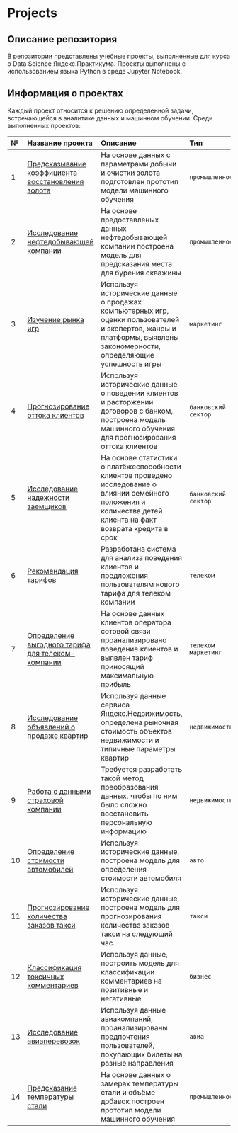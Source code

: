 # Projects 

## Описание репозитория 

В репозитории представлены учебные проекты, выполненные для курса о Data Science Яндекс.Практикума. Проекты выполнены с использованием языка Python в среде Jupyter Notebook.

## Информация о проектах

Каждый проект относится к решению определенной задачи, встречающейся в аналитике данных и машинном обучении. Среди выполненных проектов:

| № | Название проекта | Описание | Тип | Источник | Инструменты |
|:- | :--------------- | :------- | :-- | :------- | :---------- |
| 1 | [Предсказывание коэффициента восстановления золота](01_predicting_the_recovery_rate_of_gold) | На основе данных с параметрами добычи и очистки золота подготовлен прототип модели машинного обучения | `промышленность` | `Яндекс.Практикум` | `Pandas` `Numpy` `Pandas_profiling` `Scipy` `Sklearn` `Seaborn` `Matplotlib` |
| 2 | [Исследование нефтедобывающей компании](02_oil_company_research) | На основе предоставленых данных нефтедобывающей компании построена модель для предсказания места для бурения скважины | `промышленность` | `Яндекс.Практикум` | `Pandas` `Numpy` `Pandas_profiling` `Scipy` `Sklearn` `Seaborn` `Matplotlib` |
| 3 | [Изучение рынка игр](03_the_study_of_market_games) | Используя исторические данные о продажах компьютерных игр, оценки пользователей и экспертов, жанры и платформы, выявлены закономерности, определяющие успешность игры | `маркетинг` | `Яндекс.Практикум` | `Pandas` `Pandas_profiling` `Numpy` `Matplotlib` `Scipy` `Sklearn` |
| 4 | [Прогнозирование оттока клиентов](04_forecasting_customer_churn) | Используя исторические данные о поведении клиентов и расторжении договоров с банком, построена модель машинного обучения для прогнозирования оттока клиентов | `банковский сектор` | `Яндекс.Практикум` | `Pandas` `Pandas_profiling` `Numpy` `Matplotlib` `Scipy` `Sklearn` |
| 5 | [Исследование надежности заемщиков](05_research_on_the_reliability_of_borrowers) | На основе статистики о платёжеспособности клиентов проведено исследование о влиянии семейного положения и количества детей клиента на факт возврата кредита в срок | `банковский сектор` | `Яндекс.Практикум` | `Pandas` `PyMystem3` `Pandas_profiling` |
| 6 | [Рекомендация тарифов](06_rate_recommendation) | Разработана система для анализа поведения клиентов и предложения пользователям нового тарифа для телеком компании | `телеком` | `Яндекс.Практикум` | `Pandas` `Pandas_profiling` `Numpy` `Matplotlib` `Sklearn` |
| 7 | [Определение выгодного тарифа для телеком-компании](07_telecoms_prospective_plan) | На основе данных клиентов оператора сотовой связи проанализировано поведение клиентов и выявлен тариф приносящий максимальную прибыль | `телеком` `маркетинг` | `Яндекс.Практикум` | `Pandas` `Cufflinks` `Pandas_profiling` `Matplotlib` `Numpy` `Scipy` |
| 8 | [Исследование объявлений о продаже квартир](08_piter_apartments) | Используя данные сервиса Яндекс.Недвижимость, определена рыночная стоимость объектов недвижимости и типичные параметры квартир | `недвижимость` | `Яндекс.Практикум` | `Python` `Pandas` `Matplotlib` `PyMystem3` `Pandas_profiling` |
| 9 | [Работа с данными страховой компании](09_working_with_insurance_company_data) | Требуется разработать такой метод преобразования данных, чтобы по ним было сложно восстановить персональную информацию | `недвижимость` | `Яндекс.Практикум` | `Python` `Pandas` `Matplotlib` `Seaborn` `Sklearn` `Pandas_profiling` |
| 10 | [Определение стоимости автомобилей](10_determining_the_cost_of_cars) | Используя исторические данные, построена модель для определения стоимости автомобиля | `авто` | `Яндекс.Практикум` | `Python` `Pandas` `Matplotlib` `Seaborn` `Pandas_profiling` `Sklearn` |
| 11 | [Прогнозирование количества заказов такси](11_forecasting_the_number_of_taxi_orders) | Используя исторические данные, построена модель для прогнозирования количества заказов такси на следующий час. | `такси` | `Яндекс.Практикум` | `Python` `Pandas` `Matplotlib` `Statsmodels` `Pipeline` `Sklearn` |
| 12 | [Классификация токсичных комментариев](12_classification_of_toxic_comments) | Используя данные, построить модель для классификации комментариев на позитивные и негативные | `бизнес` | `Яндекс.Практикум` | `Python` `Pandas` `Matplotlib` `PyMystem3` `Sklearn` `Seaborn` `NLTK` `Re` |
| 13 | [Исследование авиаперевозок](13_air_travel_research) | Используя данные авиакомпаний, проанализированы предпочтения пользователей, покупающих билеты на разные направления | `авиа` | `Яндекс.Практикум` | `Python` `Pandas` `Matplotlib` `Plotly` `Pandas_profiling` |
| 14 | [Предсказание температуры стали](14_Optimization_of_production_costs_of_the_metallurgical_plant) | На основе данных о замерах температуры стали и объёме добавок построен прототип модели машинного обучения | `промышленность` | `Яндекс.Практикум` | `Python` `Pandas` `Matplotlib` `Сatboost` `Lightgbm` `Pandas_profiling` |
